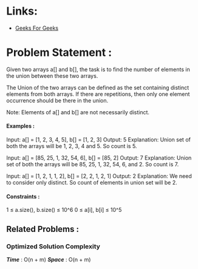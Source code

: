 # Links:

- [Geeks For Geeks](https://www.geeksforgeeks.org/problems/union-of-two-arrays3538/1/)

# Problem Statement :

Given two arrays a[] and b[], the task is to find the number of elements in the union between these two arrays.

The Union of the two arrays can be defined as the set containing distinct elements from both arrays. If there are repetitions, then only one element occurrence should be there in the union.

Note: Elements of a[] and b[] are not necessarily distinct.

#### Examples :

Input: a[] = [1, 2, 3, 4, 5], b[] = [1, 2, 3]
Output: 5
Explanation: Union set of both the arrays will be 1, 2, 3, 4 and 5. So count is 5.


Input: a[] = [85, 25, 1, 32, 54, 6], b[] = [85, 2] 
Output: 7
Explanation: Union set of both the arrays will be 85, 25, 1, 32, 54, 6, and 2. So count is 7.


Input: a[] = [1, 2, 1, 1, 2], b[] = [2, 2, 1, 2, 1] 
Output: 2
Explanation: We need to consider only distinct. So count of elements in union set will be 2.

#### Constraints :

1 ≤ a.size(), b.size() ≤ 10^6
0 ≤ a[i], b[i] ≤ 10^5



## Related Problems :


### Optimized Solution Complexity

**_Time_** : O(n + m)
**_Space_** : O(n + m)